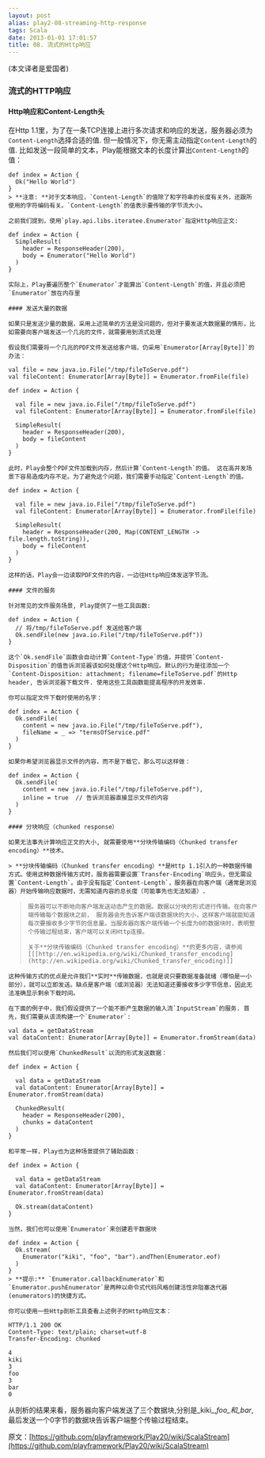 ```yaml
---
layout: post
alias: play2-08-streaming-http-response
tags: Scala
date: 2013-01-01 17:01:57
title: 08. 流式的Http响应
---
```


(本文译者是爱国者)

### 流式的HTTP响应

#### Http响应和Content-Length头

在Http 1.1里，为了在一条TCP连接上进行多次请求和响应的发送，服务器必须为`Content-Length`选择合适的值. 但一般情况下，你无需主动指定`Content-Length`的值. 比如发送一段简单的文本，Play能根据文本的长度计算出`Content-Length`的值：

    def index = Action {
      Ok("Hello World")
    }
    > **注意: **对于文本响应，`Content-Length`的值除了和字符串的长度有关外，还跟所使用的字符编码有关。`Content-Length`的值表示要传输的字节流大小。

    之前我们提到，使用`play.api.libs.iteratee.Enumerator`指定Http响应正文:

    def index = Action {
      SimpleResult(
        header = ResponseHeader(200),
        body = Enumerator("Hello World")
      )
    }

    实际上，Play要遍历整个`Enumerator`才能算出`Content-Length`的值，并且必须把`Enumerator`放在内存里

    #### 发送大量的数据

    如果只是发送少量的数据，采用上述简单的方法是没问题的，但对于要发送大数据量的情形，比如需要向客户端发送一个几兆的文件，就需要用到流式处理

    假设我们需要将一个几兆的PDF文件发送给客户端，仍采用`Enumerator[Array[Byte]]`的办法：

    val file = new java.io.File("/tmp/fileToServe.pdf")
    val fileContent: Enumerator[Array[Byte]] = Enumerator.fromFile(file)

    def index = Action {

      val file = new java.io.File("/tmp/fileToServe.pdf")
      val fileContent: Enumerator[Array[Byte]] = Enumerator.fromFile(file)    

      SimpleResult(
        header = ResponseHeader(200),
        body = fileContent
      )
    }

    此时，Play会整个PDF文件加载到内存，然后计算`Content-Length`的值。 这在高并发场景下容易造成内存不足。为了避免这个问题，我们需要手动指定`Content-Length`的值。

    def index = Action {

      val file = new java.io.File("/tmp/fileToServe.pdf")
      val fileContent: Enumerator[Array[Byte]] = Enumerator.fromFile(file)    

      SimpleResult(
        header = ResponseHeader(200, Map(CONTENT_LENGTH -> file.length.toString)),
        body = fileContent
      )
    }

    这样的话，Play会一边读取PDF文件的内容，一边往Http响应体发送字节流。

    #### 文件的服务

    针对常见的文件服务场景, Play提供了一些工具函数:

    def index = Action {
      // 将/tmp/fileToServe.pdf 发送给客户端
      Ok.sendFile(new java.io.File("/tmp/fileToServe.pdf"))
    }

    这个`Ok.sendFile`函数会自动计算`Content-Type`的值，并提供`Content-Disposition`的值告诉浏览器该如何处理这个Http响应。默认的行为是往添加一个`Content-Disposition: attachment; filename=fileToServe.pdf`的Http header, 告诉浏览器下载文件. 使用这些工具函数能提高程序的开发效率.

    你可以指定文件下载时使用的名字：

    def index = Action {
      Ok.sendFile(
        content = new java.io.File("/tmp/fileToServe.pdf"),
        fileName = _ => "termsOfService.pdf"
      )
    }

    如果你希望浏览器显示文件的内容，而不是下载它，那么可以这样做：

    def index = Action {
      Ok.sendFile(
        content = new java.io.File("/tmp/fileToServe.pdf"),
        inline = true  // 告诉浏览器直接显示文件的内容
      )
    }

    #### 分块响应（chunked response）

    如果无法事先计算响应正文的大小, 就需要使用**分块传输编码（Chunked transfer encoding）**技术。

    > **分块传输编码（Chunked transfer encoding）**是Http 1.1引入的一种数据传输方式。使用这种数据传输方式时，服务器需要设置`Transfer-Encoding`响应头，但无需设置`Content-Length`。由于没有指定`Content-Length`，服务器在向客户端（通常是浏览器）开始传输响应数据时，无需知道内容的总长度（可能事先也无法知道）.
> 
>     服务器可以不断地向客户端发送动态产生的数据。数据以分块的形式进行传输。在向客户端传输每个数据块之前， 服务器会先告诉客户端该数据块的大小，这样客户端就能知道每次要接收多少字节的信息量。当服务器向客户端传输一个长度为0的数据块时，表明整个传输过程结束，客户端可以关闭Http连接。
> 
>     关于**分块传输编码（Chunked transfer encoding）**的更多内容，请参阅[[[http://en.wikipedia.org/wiki/Chunked_transfer_encoding](http://en.wikipedia.org/wiki/Chunked_transfer_encoding)]]

    这种传输方式的优点是允许我们**实时**传输数据，也就是说只要数据准备就绪（哪怕是一小部分），就可以立即发送。缺点是客户端（或浏览器）无法知道还要接收多少字节信息，因此无法准确显示剩余下载时间。

    在下面的例子中，我们假设提供了一个能不断产生数据的输入流`InputStream`的服务. 首先，我们需要从该流构建一个`Enumerator`:

    val data = getDataStream
    val dataContent: Enumerator[Array[Byte]] = Enumerator.fromStream(data)

    然后我们可以使用`ChunkedResult`以流的形式发送数据：

    def index = Action {

      val data = getDataStream
      val dataContent: Enumerator[Array[Byte]] = Enumerator.fromStream(data)

      ChunkedResult(
        header = ResponseHeader(200),
        chunks = dataContent
      )
    }

    和平常一样，Play也为这种场景提供了辅助函数：

    def index = Action {

      val data = getDataStream
      val dataContent: Enumerator[Array[Byte]] = Enumerator.fromStream(data)

      Ok.stream(dataContent)
    }

    当然，我们也可以使用`Enumerator`来创建若干数据块

    def index = Action {
      Ok.stream(
        Enumerator("kiki", "foo", "bar").andThen(Enumerator.eof)
      )
    }
    > **提示:** `Enumerator.callbackEnumerator`和`Enumerator.pushEnumerator`是两种以命令式代码风格创建活性非阻塞迭代器(enumerators)的快捷方式。

    你可以使用一些Http剖析工具查看上述例子的Http响应文本：

    HTTP/1.1 200 OK
    Content-Type: text/plain; charset=utf-8
    Transfer-Encoding: chunked

    4
    kiki
    3
    foo
    3
    bar
    0

从剖析的结果来看，服务器向客户端发送了三个数据块,分别是_kiki_,_foo_和_bar_,最后发送一个0字节的数据块告诉客户端整个传输过程结束。

原文：[https://github.com/playframework/Play20/wiki/ScalaStream](https://github.com/playframework/Play20/wiki/ScalaStream)
